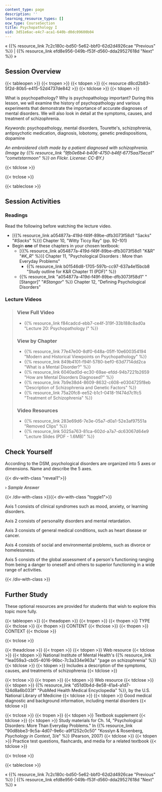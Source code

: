 ```yaml
---
content_type: page
description: ''
learning_resource_types: []
ocw_type: CourseSection
title: Psychopathology I
uid: 3d51e6ac-e4c7-aca1-640b-d0dc09600b04
---
```


« {{% resource_link 7c2c180c-bd50-5e62-bbf0-62d2d4926cae "Previous" %}} | {{% resource_link efd8e956-049b-f53f-d560-dda29527618d "Next" %}} »

Session Overview
----------------

{{< tableopen >}}
{{< tropen >}}
{{< tdopen >}}
{{< resource d8cd2b83-5f2d-80b5-e415-52d4737de842 >}}
{{< tdclose >}}
{{< tdopen >}}


What is psychopathology? Why is psychopathology important? During this lesson, we will examine the history of psychopathology and various experiments that demonstrate the importance of accurate diagnoses of mental disorders. We will also look in detail at the symptoms, causes, and treatment of schizophrenia.

_Keywords_: psychopathology, mental disorders, Tourette's, schizophrenia, antipsychotic medication, diagnosis, lobotomy, genetic predispositions, dopamine

_An embroidered cloth made by a patient diagnosed with schizophrenia. (Image by {{% resource_link "9fb0e6b4-b406-4750-b46f-6775aa75eca1" "cometstarmoon" %}} on Flickr. License: CC-BY.)_


{{< tdclose >}}

{{< trclose >}}

{{< tableclose >}}

Session Activities
------------------

### Readings

Read the following before watching the lecture video.

*   \[{{% resource_link a054877a-419d-f49f-89be-dfb3073f58d1 "Sacks" "#_Sacks_" %}}\] Chapter 10, "Witty Ticcy Ray" (pp. 92–101)
*   Begin **one** of these chapters in your chosen textbook:
    *   \[{{% resource_link a054877a-419d-f49f-89be-dfb3073f58d1 "K&R" "#_K_R_" %}}\] Chapter 11, "Psychological Disorders : More than Everyday Problems"
        *   {{% resource_link b01546d8-1705-597b-cc97-637a4e15bcb8 "Study outline for K&R Chapter 11 (PDF)" %}}
    *   {{% resource_link "a054877a-419d-f49f-89be-dfb3073f58d1" "\[Stangor\]" "#_Stangor_" %}} Chapter 12, "Defining Psychological Disorders"

### Lecture Videos

> ### View Full Video
> 
> *   {{% resource_link f84cadcd-ebb7-ce4f-319f-33b188c8ad0a "Lecture 20: Psychopathology I" %}}
> 
> ### View by Chapter
> 
> *   {{% resource_link 77e47e00-8df0-648a-05ff-10e600354194 "Modern and Historical Viewpoints on Psychopathology" %}}
> *   {{% resource_link 849b4101-f94f-5780-bef0-63d7714dd2ca "What is a Mental Disorder?" %}}
> *   {{% resource_link 6040ad0d-ec30-69ae-efdd-94b7221b2659 "How are Mental Disorders Diagnosed?" %}}
> *   {{% resource_link 7b9e38d4-8609-8632-c608-e0304725f8eb "Description of Schizophrenia and Genetic Factors" %}}
> *   {{% resource_link 75a20fc8-ee52-b1c1-0418-1f474d7c1fc5 "Treatment of Schizophrenia" %}}
> 
> ### Video Resources
> 
> *   {{% resource_link 283e69d6-7e3e-05a7-d0a1-52e3af97551a "Removed Clips" %}}
> *   {{% resource_link 5025a763-81ca-602d-a7a7-dc63067d64e9 "Lecture Slides (PDF - 1.6MB)" %}}

Check Yourself
--------------

According to the DSM, psychological disorders are organized into 5 axes or dimensions. Name and describe the 5 axes.

{{< div-with-class "reveal1">}}

› _Sample Answer_

{{< /div-with-class >}}{{< div-with-class "toggle1">}}

Axis 1 consists of clinical syndromes such as mood, anxiety, or learning disorders.

Axis 2 consists of personality disorders and mental retardation.

Axis 3 consists of general medical conditions, such as heart disease or cancer.

Axis 4 consists of social and environmental problems, such as divorce or homelessness.

Axis 5 consists of the global assessment of a person's functioning ranging from being a danger to oneself and others to superior functioning in a wide range of activities.

{{< /div-with-class >}}

Further Study
-------------

These optional resources are provided for students that wish to explore this topic more fully.

{{< tableopen >}}
{{< theadopen >}}
{{< tropen >}}
{{< thopen >}}
TYPE
{{< thclose >}}
{{< thopen >}}
CONTENT
{{< thclose >}}
{{< thopen >}}
CONTEXT
{{< thclose >}}

{{< trclose >}}

{{< theadclose >}}
{{< tropen >}}
{{< tdopen >}}
Web resource
{{< tdclose >}}
{{< tdopen >}}
National Institute of Mental Health's {{% resource_link "1ea059a3-cb05-4016-96bc-7c3a334e963a" "page on schizophrenia" %}}
{{< tdclose >}}
{{< tdopen >}}
Includes a description of the symptoms, causes, and treatments of schizophrenia
{{< tdclose >}}

{{< trclose >}}
{{< tropen >}}
{{< tdopen >}}
Web resource
{{< tdclose >}}
{{< tdopen >}}
{{% resource_link "d51d0b4d-8e58-41a4-a1d7-124d8a6b033f" "PubMed Health Medical Encyclopedia" %}}, by the U.S. National Library of Medicine
{{< tdclose >}}
{{< tdopen >}}
Good medical diagnostic and background information, including mental disorders
{{< tdclose >}}

{{< trclose >}}
{{< tropen >}}
{{< tdopen >}}
Textbook supplement
{{< tdclose >}}
{{< tdopen >}}
Study materials for Ch. 14, "Psychological Disorders: More Than Everyday Problems." In {{% resource_link "90d8bbe3-9c5a-4d07-9e6c-a9f1252c0c50" "Kosslyn & Rosenberg, _Psychology in Context_, 3/e" %}} (Pearson, 2007)
{{< tdclose >}}
{{< tdopen >}}
Practice test questions, flashcards, and media for a related textbook
{{< tdclose >}}

{{< trclose >}}

{{< tableclose >}}

« {{% resource_link 7c2c180c-bd50-5e62-bbf0-62d2d4926cae "Previous" %}} | {{% resource_link efd8e956-049b-f53f-d560-dda29527618d "Next" %}} »